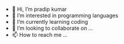 - 👋 Hi, I’m pradip kumar
- 👀 I’m interested in programming languages
- 🌱 I’m currently learning coding
- 💞️ I’m looking to collaborate on ...
- 📫 How to reach me ...

<!---
Ramjanamsahu9696/Ramjanamsahu9696 is a ✨ special ✨ repository because its `README.md` (this file) appears on your GitHub profile.
You can click the Preview link to take a look at your changes.
--->
